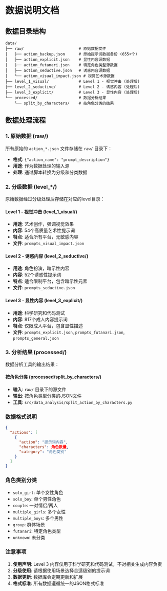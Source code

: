 # 数据说明文档

## 数据目录结构

```
data/
├── raw/                        # 原始数据文件
│   ├── action_backup.json      # 原始提示词数据备份 (655+个)
│   ├── action_explicit.json    # 显性内容源数据
│   ├── action_futanari.json    # 特定角色类型源数据
│   ├── action_seductive.json   # 诱惑内容源数据
│   └── action_visual_impact.json # 视觉艺术源数据
├── level_1_visual/             # Level 1 - 视觉冲击 (处理后)
├── level_2_seductive/          # Level 2 - 诱惑内容 (处理后)
├── level_3_explicit/           # Level 3 - 显性内容 (处理后)
└── processed/                  # 数据分析结果
    └── split_by_characters/    # 按角色分类的结果
```

## 数据处理流程

### 1. 原始数据 (raw/)
所有原始的 `action_*.json` 文件存储在 `raw/` 目录下：
- **格式**: `{"action_name": "prompt_description"}`
- **用途**: 作为数据处理的输入源
- **处理**: 通过脚本转换为分级和分类数据

### 2. 分级数据 (level_*/)
原始数据经过分级处理后存储在对应的level目录：

#### Level 1 - 视觉冲击 (level_1_visual/)
- **用途**: 艺术创作，强调视觉效果
- **内容**: 54个高质量艺术性提示词
- **特点**: 适合所有平台，无敏感内容
- **文件**: `prompts_visual_impact.json`

#### Level 2 - 诱惑内容 (level_2_seductive/)  
- **用途**: 角色扮演，暗示性内容
- **内容**: 52个诱惑性提示词
- **特点**: 适合限制平台，包含暗示性元素
- **文件**: `prompts_seductive.json`

#### Level 3 - 显性内容 (level_3_explicit/)
- **用途**: 科学研究和代码测试
- **内容**: 817个成人内容提示词
- **特点**: 仅限成人平台，包含显性描述
- **文件**: `prompts_explicit.json`, `prompts_futanari.json`, `prompts_general.json`

### 3. 分析结果 (processed/)
数据分析工具的输出结果：

#### 按角色分类 (processed/split_by_characters/)
- **输入**: `raw/` 目录下的源文件
- **输出**: 按角色类型分类的JSON文件
- **工具**: `src/data_analysis/split_action_by_characters.py`

### 数据格式说明

```json
{
  "actions": [
    {
      "action": "提示词内容",
      "characters": 角色数量,
      "category": "角色类别"
    }
  ]
}
```

### 角色类别分类

- `solo_girl`: 单个女性角色
- `solo_boy`: 单个男性角色
- `couple`: 一对情侣/两人
- `multiple_girls`: 多个女性
- `multiple_boys`: 多个男性
- `group`: 群体场景
- `futanari`: 特定角色类型
- `unknown`: 未分类

### 注意事项

1. **使用声明**: Level 3 内容仅用于科学研究和代码测试，不对相关生成内容负责
2. **分级使用**: 请根据使用场景选择合适级别的提示词
3. **数据更新**: 数据库会定期更新和扩展
4. **格式标准**: 所有数据遵循统一的JSON格式标准
